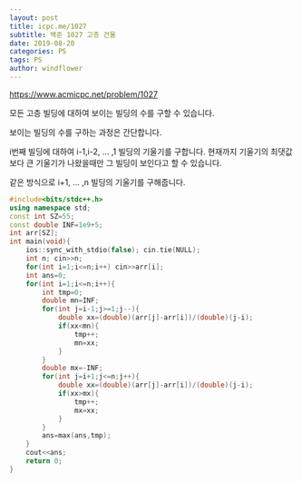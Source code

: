 ```yaml
---
layout: post
title: icpc.me/1027
subtitle: 백준 1027 고층 건물
date: 2019-08-20
categories: PS
tags: PS
author: windflower
---
```


<https://www.acmicpc.net/problem/1027>

모든 고층 빌딩에 대하여 보이는 빌딩의 수를 구할 수 있습니다.

보이는 빌딩의 수를 구하는 과정은 간단합니다.

i번째 빌딩에 대하여 i-1,i-2, ... ,1 빌딩의 기울기를 구합니다. 현재까지 기울기의 최댓값보다 큰 기울기가 나왔을때만 그 빌딩이 보인다고 할 수 있습니다.

같은 방식으로 i+1, ... ,n 빌딩의 기울기를 구해줍니다.

```cpp
#include<bits/stdc++.h>
using namespace std;
const int SZ=55;
const double INF=1e9+5;
int arr[SZ];
int main(void){
	ios::sync_with_stdio(false); cin.tie(NULL);
	int n; cin>>n;
	for(int i=1;i<=n;i++) cin>>arr[i];
	int ans=0;
	for(int i=1;i<=n;i++){
		int tmp=0;
		double mn=INF;
		for(int j=i-1;j>=1;j--){
			double xx=(double)(arr[j]-arr[i])/(double)(j-i);
			if(xx<mn){
				tmp++;
				mn=xx;
			}
		}
		double mx=-INF;
		for(int j=i+1;j<=n;j++){
			double xx=(double)(arr[j]-arr[i])/(double)(j-i);			
			if(xx>mx){
				tmp++;
				mx=xx;
			}
		}
		ans=max(ans,tmp);
	}
	cout<<ans;
	return 0;
}
```
